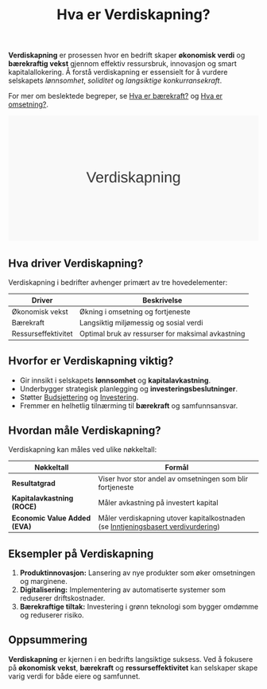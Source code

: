 ﻿---
title: "Hva er Verdiskapning?"
seoTitle: "Hva er Verdiskapning?"
meta_description: '**Verdiskapning** er prosessen hvor en bedrift skaper **økonomisk verdi** og **bærekraftig vekst** gjennom effektiv ressursbruk, innovasjon og smart kapitalal...'
slug: verdiskapning
type: blog
layout: pages/single
---

**Verdiskapning** er prosessen hvor en bedrift skaper **økonomisk verdi** og **bærekraftig vekst** gjennom effektiv ressursbruk, innovasjon og smart kapitalallokering. Å forstå verdiskapning er essensielt for å vurdere selskapets *lønnsomhet*, *soliditet* og *langsiktige konkurransekraft*.

For mer om beslektede begreper, se [Hva er bærekraft?](/blogs/regnskap/baerekraft "Hva er Bærekraft? Prinsipper for Bærekraftsrapportering") og [Hva er omsetning?](/blogs/regnskap/hva-er-omsetning "Hva er Omsetning? Komplett Guide til Omsetningsanalyse").

![Illustrasjon som viser konseptet verdiskapning](verdiskapning-image.svg)

## Hva driver Verdiskapning?

Verdiskapning i bedrifter avhenger primært av tre hovedelementer:

| Driver               | Beskrivelse                                                      |
|----------------------|------------------------------------------------------------------|
| Økonomisk vekst      | Økning i omsetning og fortjeneste                                |
| Bærekraft            | Langsiktig miljømessig og sosial verdi                           |
| Ressurseffektivitet  | Optimal bruk av ressurser for maksimal avkastning                |

## Hvorfor er Verdiskapning viktig?

- Gir innsikt i selskapets **lønnsomhet** og **kapitalavkastning**.
- Underbygger strategisk planlegging og **investeringsbeslutninger**.
- Støtter [Budsjettering](/blogs/regnskap/hva-er-budsjettering "Hva er Budsjettering? Komplett Guide til Budsjettplanlegging") og [Investering](/blogs/regnskap/hva-er-investere "Hva er å Investere? Komplett Guide til Investeringer i Regnskap").
- Fremmer en helhetlig tilnærming til **bærekraft** og samfunnsansvar.

## Hvordan måle Verdiskapning?

Verdiskapning kan måles ved ulike nøkkeltall:

| Nøkkeltall                       | Formål                                                         |
|----------------------------------|----------------------------------------------------------------|
| **Resultatgrad**                 | Viser hvor stor andel av omsetningen som blir fortjeneste       |
| **Kapitalavkastning (ROCE)**     | Måler avkastning på investert kapital                           |
| **Economic Value Added (EVA)**   | Måler verdiskapning utover kapitalkostnaden (se [Inntjeningsbasert verdivurdering](/blogs/regnskap/hva-er-inntjeningsbasert-verdivurdering "Hva er Inntjeningsbasert Verdivurdering? Komplett Guide til Verdsettelsesmetoder")) |

## Eksempler på Verdiskapning

1. **Produktinnovasjon:** Lansering av nye produkter som øker omsetningen og marginene.
2. **Digitalisering:** Implementering av automatiserte systemer som reduserer driftskostnader.
3. **Bærekraftige tiltak:** Investering i grønn teknologi som bygger omdømme og reduserer risiko.

## Oppsummering

**Verdiskapning** er kjernen i en bedrifts langsiktige suksess. Ved å fokusere på **økonomisk vekst**, **bærekraft** og **ressurseffektivitet** kan selskaper skape varig verdi for både eiere og samfunnet.










